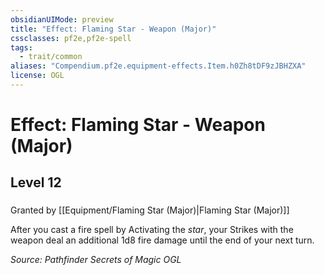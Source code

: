 ```yaml
---
obsidianUIMode: preview
title: "Effect: Flaming Star - Weapon (Major)"
cssclasses: pf2e,pf2e-spell
tags:
  - trait/common
aliases: "Compendium.pf2e.equipment-effects.Item.h0Zh8tDF9zJBHZXA"
license: OGL
---
```

# Effect: Flaming Star - Weapon (Major)
## Level 12
### 






Granted by [[Equipment/Flaming Star (Major)|Flaming Star (Major)]]

After you cast a fire spell by Activating the _star_, your Strikes with the weapon deal an additional 1d8 fire damage until the end of your next turn.

*Source: Pathfinder Secrets of Magic*
*OGL*